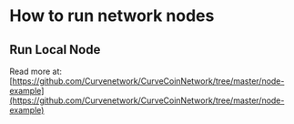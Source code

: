 # How to run network nodes

## Run Local Node

Read more at: [https://github.com/Curvenetwork/CurveCoinNetwork/tree/master/node-example](https://github.com/Curvenetwork/CurveCoinNetwork/tree/master/node-example)